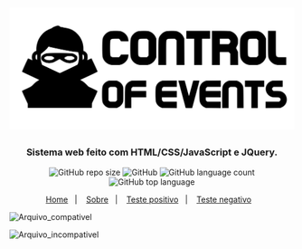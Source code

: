 <h1 align="center"><a><img src="https://github.com/rafaelrodrigopa/Projeto-Web/blob/main/title.svg"></a></h1>

<h3 align="center">
  Sistema web feito com HTML/CSS/JavaScript e JQuery.
</h3>
<p align="center">
<img alt="GitHub repo size" src="https://img.shields.io/github/repo-size/rafaelrodrigopa/rafaelrodrigopa.github.io?style=plastic">

<img alt="GitHub" src="https://img.shields.io/github/license/rafaelrodrigopa/rafaelrodrigopa.github.io?color=blue&style=plastic">

<img alt="GitHub language count" src="https://img.shields.io/github/languages/count/rafaelrodrigopa/rafaelrodrigopa.github.io?style=plastic">

<img alt="GitHub top language" src="https://img.shields.io/github/languages/top/rafaelrodrigopa/rafaelrodrigopa.github.io?style=plastic">

</p>

<p align="center">
  <a href="https://rafaelrodrigopa.github.io/index.html" target="-blank">Home</a>&nbsp;&nbsp;&nbsp;|&nbsp;&nbsp;&nbsp;
  <a href="https://rafaelrodrigopa.github.io/sobre.html" traget="_blank">Sobre</a>&nbsp;&nbsp;&nbsp;|&nbsp;&nbsp;&nbsp;
  <a href="#positivo">Teste positivo</a>&nbsp;&nbsp;&nbsp;|&nbsp;&nbsp;&nbsp;
  <a href="#negativo">Teste negativo</a>&nbsp;&nbsp;&nbsp;
</p>

<a name="positivo">![Arquivo_compativel](https://user-images.githubusercontent.com/27809524/82767832-d17c6300-9e00-11ea-9e6f-c1fece9b2a45.JPG)</a>

<a name="negativo">![Arquivo_incompativel](https://user-images.githubusercontent.com/27809524/82767870-21f3c080-9e01-11ea-8251-b9ad25b781c3.JPG)</a>


